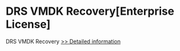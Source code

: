 # DRS VMDK Recovery[Enterprise License]
DRS VMDK Recovery
[>> Detailed information](https://secure.shareit.com/shareit/product.html?productid=301005099&affiliateid=200057808)